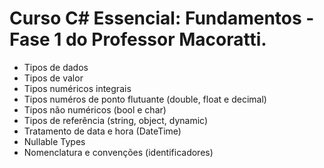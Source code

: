 # Curso C# Essencial: Fundamentos - Fase 1 do Professor Macoratti.

- Tipos de dados
- Tipos de valor
- Tipos numéricos integrais
- Tipos numéros de ponto flutuante (double, float e decimal)
- Tipos não numéricos (bool e char)
- Tipos de referência (string, object, dynamic)
- Tratamento de data e hora (DateTime)
- Nullable Types
- Nomenclatura e convenções (identificadores)
  
